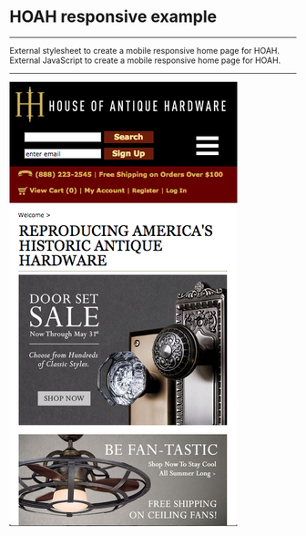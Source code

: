 # HOAH responsive example  

---  

External stylesheet to create a mobile responsive home page for HOAH.  
External JavaScript to create a mobile responsive home page for HOAH.  

---  

![HOAH responsive example screenshot](hoah.png)  



